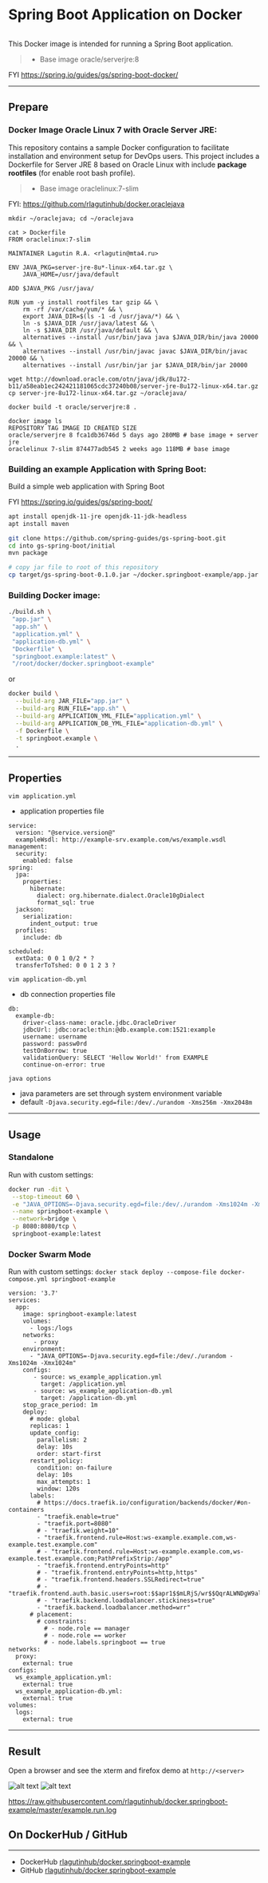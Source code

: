 # Spring Boot Application on Docker
```
```
This Docker image is intended for running a Spring Boot application.
>	* Base image oracle/serverjre:8

FYI https://spring.io/guides/gs/spring-boot-docker/

***

## Prepare

### Docker Image Oracle Linux 7 with Oracle Server JRE:

This repository contains a sample Docker configuration to facilitate installation and environment setup for DevOps users. This project includes a Dockerfile for Server JRE 8 based on Oracle Linux with include <b>package rootfiles</b> (for enable root bash profile).
>	* Base image oraclelinux:7-slim

FYI: https://github.com/rlagutinhub/docker.oraclejava

```console
mkdir ~/oraclejava; cd ~/oraclejava
```
```console
cat > Dockerfile
FROM oraclelinux:7-slim

MAINTAINER Lagutin R.A. <rlagutin@mta4.ru>

ENV JAVA_PKG=server-jre-8u*-linux-x64.tar.gz \
    JAVA_HOME=/usr/java/default

ADD $JAVA_PKG /usr/java/

RUN yum -y install rootfiles tar gzip && \
    rm -rf /var/cache/yum/* && \
    export JAVA_DIR=$(ls -1 -d /usr/java/*) && \
    ln -s $JAVA_DIR /usr/java/latest && \
    ln -s $JAVA_DIR /usr/java/default && \
    alternatives --install /usr/bin/java java $JAVA_DIR/bin/java 20000 && \
    alternatives --install /usr/bin/javac javac $JAVA_DIR/bin/javac 20000 && \
    alternatives --install /usr/bin/jar jar $JAVA_DIR/bin/jar 20000
```
```console
wget http://download.oracle.com/otn/java/jdk/8u172-b11/a58eab1ec242421181065cdc37240b08/server-jre-8u172-linux-x64.tar.gz
cp server-jre-8u172-linux-x64.tar.gz ~/oraclejava/
```
```console
docker build -t oracle/serverjre:8 .
```
```console
docker image ls
REPOSITORY TAG IMAGE ID CREATED SIZE
oracle/serverjre 8 fca1db36746d 5 days ago 280MB # base image + server jre
oraclelinux 7-slim 874477adb545 2 weeks ago 118MB # base image
```

### Building an example Application with Spring Boot:

Build a simple web application with Spring Boot 

FYI https://spring.io/guides/gs/spring-boot/

```bash
apt install openjdk-11-jre openjdk-11-jdk-headless
apt install maven
```
```bash
git clone https://github.com/spring-guides/gs-spring-boot.git
cd into gs-spring-boot/initial
mvn package
```
```bash
# copy jar file to root of this repository
cp target/gs-spring-boot-0.1.0.jar ~/docker.springboot-example/app.jar
```

### Building Docker image:

```bash
./build.sh \
 "app.jar" \
 "app.sh" \
 "application.yml" \
 "application-db.yml" \
 "Dockerfile" \
 "springboot.example:latest" \
 "/root/docker/docker.springboot-example"
```

or

```bash
docker build \
  --build-arg JAR_FILE="app.jar" \
  --build-arg RUN_FILE="app.sh" \
  --build-arg APPLICATION_YML_FILE="application.yml" \
  --build-arg APPLICATION_DB_YML_FILE="application-db.yml" \
  -f Dockerfile \
  -t springboot.example \
  .
```

***

## Properties

```vim application.yml```
* application properties file
```console
service:
  version: "@service.version@"
  exampleWsdl: http://example-srv.example.com/ws/example.wsdl
management:
  security:
    enabled: false
spring:
  jpa:
    properties:
      hibernate:
        dialect: org.hibernate.dialect.Oracle10gDialect
        format_sql: true
  jackson:
    serialization:
      indent_output: true
  profiles:
    include: db

scheduled:
  extData: 0 0 1 0/2 * ?
  transferToTshed: 0 0 1 2 3 ?
```
```vim application-db.yml```
* db connection properties file
```console
db:
  example-db:
    driver-class-name: oracle.jdbc.OracleDriver
    jdbcUrl: jdbc:oracle:thin:@db.example.com:1521:example
    username: username
    password: passw0rd
    testOnBorrow: true
    validationQuery: SELECT 'Hellow World!' from EXAMPLE
    continue-on-error: true
```
```java options```
* java parameters are set through system environment variable
* default ```-Djava.security.egd=file:/dev/./urandom -Xms256m -Xmx2048m```


***

## Usage

### Standalone
Run with custom settings:
```bash
docker run -dit \
 --stop-timeout 60 \
 -e "JAVA_OPTIONS=-Djava.security.egd=file:/dev/./urandom -Xms1024m -Xmx1024m" \
 --name springboot-example \
 --network=bridge \
 -p 8080:8080/tcp \
 springboot-example:latest
```
### Docker Swarm Mode
Run with custom settings: ```docker stack deploy --compose-file docker-compose.yml springboot-example```
```console
version: '3.7'
services:
  app:
    image: springboot-example:latest
    volumes:
      - logs:/logs
    networks:
       - proxy
    environment:
      - "JAVA_OPTIONS=-Djava.security.egd=file:/dev/./urandom -Xms1024m -Xmx1024m"
    configs:
       - source: ws_example_application.yml
         target: /application.yml
       - source: ws_example_application-db.yml
         target: /application-db.yml
    stop_grace_period: 1m
    deploy:
      # mode: global
      replicas: 1
      update_config:
        parallelism: 2
        delay: 10s
        order: start-first
      restart_policy:
        condition: on-failure
        delay: 10s
        max_attempts: 1
        window: 120s
      labels:
        # https://docs.traefik.io/configuration/backends/docker/#on-containers
        - "traefik.enable=true"
        - "traefik.port=8080"
        # - "traefik.weight=10"
        - "traefik.frontend.rule=Host:ws-example.example.com,ws-example.test.example.com"
        # - "traefik.frontend.rule=Host:ws-example.example.com,ws-example.test.example.com;PathPrefixStrip:/app"
        - "traefik.frontend.entryPoints=http"
        # - "traefik.frontend.entryPoints=http,https"
        # - "traefik.frontend.headers.SSLRedirect=true"
        # - "traefik.frontend.auth.basic.users=root:$$apr1$$mLRjS/wr$$QqrALWNDgW9alDmnb9DeK1"
        # - "traefik.backend.loadbalancer.stickiness=true"
        - "traefik.backend.loadbalancer.method=wrr"
      # placement:
        # constraints:
          # - node.role == manager
          # - node.role == worker
          # - node.labels.springboot == true
networks:
  proxy:
    external: true
configs:
  ws_example_application.yml:
    external: true
  ws_example_application-db.yml:
    external: true
volumes:
  logs:
    external: true

```

***

## Result

Open a browser and see the xterm and firefox demo at `http://<server>`

![alt text](https://raw.githubusercontent.com/rlagutinhub/docker.springboot-example/master/screen1.png)
![alt text](https://raw.githubusercontent.com/rlagutinhub/docker.springboot-example/master/screen2.png)

https://raw.githubusercontent.com/rlagutinhub/docker.springboot-example/master/example.run.log

## On DockerHub / GitHub
___
* DockerHub [rlagutinhub/docker.springboot-example](https://hub.docker.com/r/rlagutinhub/docker.springboot-example)
* GitHub [rlagutinhub/docker.springboot-example](https://github.com/rlagutinhub/docker.springboot-example)
